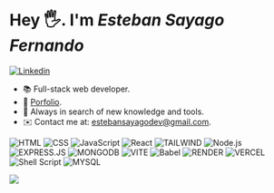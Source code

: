 # **Hey 🖐️. I'm _Esteban Sayago Fernando_**

[![Linkedin](https://img.shields.io/badge/-LinkedIn-222222?style=flat-square&logo=Linkedin&logoColor=white&link=https://www.linkedin.com/in/engincan-veske-b4a75b145/)](https://www.linkedin.com/in/esteban-sayago-a80796241)

- 📚 Full-stack web developer.
- 💼 [Porfolio](https://estebansayago-porfolio.vercel.app/).
- 🧐 Always in search of new knowledge and tools.
- ✉️ Contact me at: estebansayagodev@gmail.com.

![HTML](https://img.shields.io/badge/-HTML-222222?style=for-the-badge&logo=HTML5)
![CSS](https://img.shields.io/badge/-CSS-222222?style=for-the-badge&logo=CSS3&logoColor=1572B6)
![JavaScript](https://img.shields.io/badge/-JavaScript-222222?style=for-the-badge&logo=javascript)
![React](https://img.shields.io/badge/-React-222222?style=for-the-badge&logo=react)
![TAILWIND](https://img.shields.io/badge/Tailwind_CSS-222222?style=for-the-badge&logo=tailwind-css&logoColor=white)
![Node.js](https://img.shields.io/badge/-Node.js-222222?style=for-the-badge&logo=node.js)
![EXPRESS.JS](https://img.shields.io/badge/Express%20js-222222?style=for-the-badge&logo=express&logoColor=white)
![MONGODB](https://img.shields.io/badge/MongoDB-222222?style=for-the-badge&logo=mongodb&logoColor=white)
![VITE](https://img.shields.io/badge/Vite-222222?style=for-the-badge&logo=vite&logoColor=FFD62E)
![Babel](https://img.shields.io/badge/Babel-222222?style=for-the-badge&logo=babel&logoColor=white)
![RENDER](https://img.shields.io/badge/Render-222222?style=for-the-badge&logo=render&logoColor=white)
![VERCEL](https://img.shields.io/badge/Vercel-222222?style=for-the-badge&logo=vercel&logoColor=white)
![Shell Script](https://img.shields.io/badge/shell_script-222222?style=for-the-badge&logo=gnu-bash&logoColor=white)
![MYSQL](https://img.shields.io/badge/mysql-222222?style=for-the-badge&logo=mysql&logoColor=white)

![](https://github-readme-streak-stats.herokuapp.com/?user=puchinn&theme=dark&hide_border=false)<br/>
